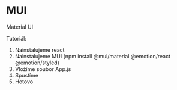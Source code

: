 # MUI
Material UI

Tutoriál:

1. Nainstalujeme react
2. Nainstalujeme MUI (npm install @mui/material @emotion/react @emotion/styled)
3. Vložíme soubor App.js
4. Spustíme
5. Hotovo
